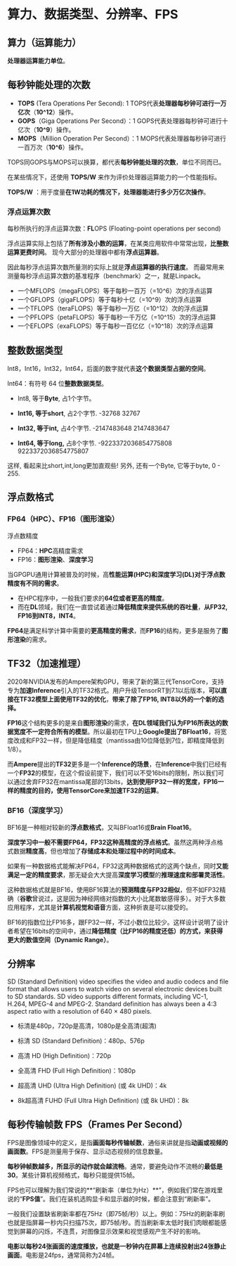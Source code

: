 # 算力、数据类型、分辨率、FPS

## 算力（运算能力）

**处理器运算能力单位**。

## 每秒钟能处理的次数

- **TOPS** (Tera Operations Per Second): 1 TOPS代表**处理器每秒钟可进行一万亿次**（**10^12**）操作。
- **GOPS**（Giga Operations Per Second）：1 GOPS代表处理器每秒钟可进行十亿次（**10^9**）操作。
- **MOPS**（Million Operation Per Second）：1 MOPS代表处理器每秒钟可进行一百万次（**10^6**）操作。

TOPS同GOPS与MOPS可以换算，都代表**每秒钟能处理的次数**，单位不同而已。

在某些情况下，还使用 **TOPS/W** 来作为评价处理器运算能力的一个性能指标。

**TOPS/W** ：用于度量**在1W功耗的情况下，处理器能进行多少万亿次操作**。



### 浮点运算次数

每秒所执行的浮点运算次数：**FL**OPS (Floating-point operations per second) 

浮点运算实际上包括了**所有涉及小数的运算**，在某类应用软件中常常出现，**比整数运算更费时间**。
现今大部分的处理器中都有**浮点运算器**。

因此每秒浮点运算次数所量测的实际上就是**浮点运算器的执行速度**。
而最常用来测量每秒浮点运算次数的基准程序（benchmark）之一，就是Linpack。

- 一个MFLOPS（megaFLOPS）等于每秒一百万（=10^6）次的浮点运算
- 一个GFLOPS（gigaFLOPS）等于每秒十亿（=10^9）次的浮点运算
- 一个TFLOPS（teraFLOPS）等于每秒一万亿（=10^12）次的浮点运算
- 一个PFLOPS（petaFLOPS）等于每秒一千万亿（=10^15）次的浮点运算
- 一个EFLOPS（exaFLOPS）等于每秒一百亿亿（=10^18）次的浮点运算



## 整数数据类型

Int8，Int16，Int32，Int64，后面的数字就代表**这个数据类型占据的空间**。

Int64：有符号 64 位**整数数据类型**。

- Int8, 等于**Byte**, 占1个字节。

- **Int16, 等于short**, 占2个字节. -32768 32767
- **Int32, 等于int,** 占4个字节. -2147483648 2147483647
- **Int64, 等于long,** 占8个字节. -9223372036854775808 9223372036854775807

这样, 看起来比short,int,long更加直观些! 另外, 还有一个Byte, 它等于byte, 0 - 255.



## 浮点数格式

### FP64（HPC）、FP16（图形渲染）

浮点数精度

- FP64：**HPC**高精度需求
- FP16：**图形渲染**、**深度学习**

当GPGPU通用计算被普及的时候，高**性能运算(HPC)和深度学习(DL)对于浮点数精度有不同的需求**。

- 在HPC程序中，一般我们要求的**64位或者更高的精度**。
- 而在**DL**领域，我们在一直尝试着通过**降低精度来提供系统的吞吐量**，**从FP32, FP16到INT8，INT4**。

**FP64**是满足科学计算中需要的**更高精度的需求**，而**FP16**的结构，更多是服务了**图形渲染**的需求。

## TF32（加速推理）

2020年NVIDIA发布的Ampere架构GPU，带来了新的第三代TensorCore，支持专为**加速Inference**引入的TF32格式。用户升级TensorRT到7.1以后版本，**可以直接在TF32模型上面使用TF32的优化**，**带来了除了FP16, INT8以外的一个新的选择。**

**FP16**这个结构更多的是来自**图形渲染**的需求，**在DL领域我们认为FP16所表达的数据宽度不一定符合所有的模型**。所以最初在TPU上**Google提出了BFloat16**，将宽度改成和FP32一样，但是降低精度（mantissa由10位降低到7位，即精度降低到1/8）。

而**Ampere**提出的**TF32**更多是一个**Inference的场景**，在**Inference**中我们已经有一个**FP32**的模型，在这个假设前提下，我们可以不受16bits的限制，所以我们可以通过舍弃FP32在mantissa尾部的13bits，**达到使用FP32一样的宽度，FP16一样的精度的目的，使用TensorCore来加速TF32的运算**。

### BF16（深度学习）

BF16是一种相对较新的**浮点数格式**，又叫BFloat16或**Brain Float16**。

**深度学习中一般不需要FP64，FP32这种高精度的浮点格式**。虽然这两种浮点格式数据**精度高**，但也增加了**存储成本和处理过程中的时间成本**。

如果有一种数据格式能解决FP64，FP32这两种数据格式的这两个缺点，同时**又能满足一定的精度要求**，那无疑会大大提高**深度学习模型**的**推理速度和部署灵活性**。

这种数据格式就是BF16，使用BF16算法的**预测精度与FP32相似**，但不如FP32精确（**谷歌**曾说过，这是因为神经网络对指数的大小比尾数敏感得多）。对于大多数应用程序，尤其是**计算机视觉和语音**方面，这种折衷是可以接受的。

BF16的指数位比FP16多，跟FP32一样，不过小数位比较少。这样设计说明了设计者希望在16bits的空间中，通过**降低精度（比FP16的精度还低）的方式，来获得更大的数值空间（Dynamic Range）**。



## 分辨率

SD (Standard Definition) video specifies the video and audio codecs and file format that allows users to watch video on several electronic devices built to SD standards. SD video supports different formats, including VC-1, H.264, MPEG-4 and MPEG-2. Standard definition has always been a 4:3 aspect ratio with a resolution of 640 × 480 pixels.

- 标清是480p，720p是高清，1080p是全高清(超清)

- 标清 SD (Standard Definition)：480p、576p

- 高清 HD (High Definition)：720p

- 全高清 FHD (Full High Definition)：1080p

- 超高清 UHD (Ultra High Definition) (或 4k UHD)：4k

- 8k超高清 FUHD (Full Ultra High Definition) (或 8k UHD)：8k



## 每秒传输帧数 FPS（Frames Per Second）

FPS是图像领域中的定义，是指**画面每秒传输帧数**，通俗来讲就是指**动画或视频的画面数**。FPS是测量用于保存、显示动态视频的信息数量。

**每秒钟帧数越多，所显示的动作就会越流畅**。通常，要避免动作不流畅的**最低是30**。某些计算机视频格式，每秒只能提供15帧。

FPS也可以理解为我们常说的**“刷新率（单位为Hz）**”，例如我们常在游戏里说的“**FPS值**”。我们在装机选购显卡和显示器的时候，都会注意到“刷新率”。

一般我们设置缺省刷新率都在75Hz（即75帧/秒）以上。例如：75Hz的刷新率刷也就是指屏幕一秒内只扫描75次，即75帧/秒。而当刷新率太低时我们肉眼都能感觉到屏幕的闪烁，不连贯，对图像显示效果和视觉感观产生不好的影响。

**电影以每秒24张画面的速度播放，也就是一秒钟内在屏幕上连续投射出24张静止画面**。电影是24fps，通常简称为24帧。







